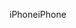 <span data-ttu-id="d448d-101">iPhone</span><span class="sxs-lookup"><span data-stu-id="d448d-101">iPhone</span></span>